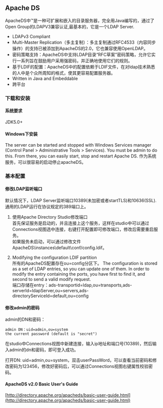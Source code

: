 ## Apache DS
ApacheDS中™是一种可扩展和嵌入的目录服务器，完全用Java编写的，通过了Open Group的LDAPV3兼容认证,最基本的，它是一个LDAP Server.  

* LDAPv3 Compliant
* Multi-Master Replication（多主复制）：多主复制通过RFC4533（内容同步操作）的支持已被添加到ApacheDS的2.0，它也兼容使用OpenLDAP。
* 密码策略支持：ApacheDS中支持LDAP目录“RFC草案”密码策略，允许它实行一系列旨在鼓励用户采用强密码，并正确地使用它们的规则。
* 基于LDIF的配置：ApacheDS中的配置依赖于LDIF文件，在对ldap技术熟悉的人中是个众所周知的格式，使其更容易配置服务器。
* Written in Java and Embeddable
* 跨平台

### 下载和安装
#### 系统要求
JDK5.0+
#### Windows下安装
The server can be started and stopped with Windows Services manager (Control Panel > Administrative Tools > Services). You must be admin to do this.
From there, you can easily start, stop and restart Apache DS.
作为系统服务，可以很容易的启动停止apacheDS。

### 基本配置
#### 修改LDAP监听端口
默认情况下，LDAP Server监听端口10389(未加密或者startTLS)和10636(SSL).通用的LDAP运行在协议规定的389端口上。  

1. 使用Apache Directory Studio修改端口  
首先保证服务是启动的，并且连接上这个服务，这样在studio中可以通过Connections视图选中连接，右键打开配置即可修改端口，修改后需要重启服务。  
如果服务未启动，可以通过修改文件ApacheDS\instances\default\conf/config.ldif。  

2. Modifying the configuration LDIF partition  
所有的ApacheDS配置存在ou=config分区下。
The configuration is stored as a set of LDAP entries, so you can update one of them. In order to modify the entry containing the ports, you have first to find it, and second to send a valid modify request.  
端口存储在entry：ads-transportid=ldap,ou=transports,ads-serverId=ldapServer,ou=servers,ads-directoryServiceId=default,ou=config

#### 修改admin的密码
admin的DN和密码：

    admin DN：uid=admin,ou=system 
    the current password (default is "secret")

在studio中Connections视图中新建连接，输入ip地址和端口号(10389)，然后输入admin的dn和密码，即可登入成功。  

打开DN: uid=admin,ou=system，双击userPassWord，可以查看当前密码和修改密码为123456，修改好密码后，可以通过Connections视图右键属性校验密码。  



#### ApacheDS v2.0 Basic User's Guide
[http://directory.apache.org/apacheds/basic-user-guide.html](http://directory.apache.org/apacheds/basic-user-guide.html)
